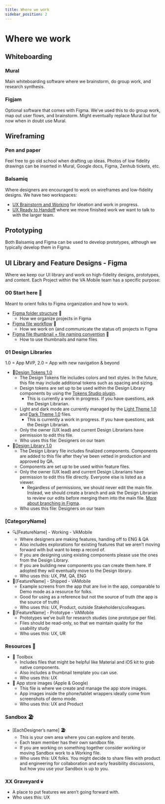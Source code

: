 ```yaml
---
title: Where we work
sidebar_position: 2
---
```


# Where we work

## Whiteboarding 


### Mural

Main whiteboarding software where we brainstorm, do group work, and research synthesis. 


### Figjam

Optional software that comes with Figma. We’ve used this to do group work, map out user flows, and brainstorm. Might eventually replace Mural but for now when in doubt use Mural.


## Wireframing


### Pen and paper

Feel free to go old school when drafting up ideas. Photos of low fidelity drawings can be inserted in Mural, Google docs, Figma, Zenhub tickets, etc.


### Balsamiq

Where designers are encouraged to work on wireframes and low-fidelity designs. We have two workspaces: 



* [UX Brainstorm and Working](https://balsamiq.cloud/s4uw4la/pnnwuqv) for ideation and work in progress.
* [UX Ready to Handoff](https://balsamiq.cloud/s4uw4la/pa3zodh) where we move finished work we want to talk to with the larger team.


## Prototyping

Both Balsamiq and Figma can be used to develop prototypes, although we typically develop them in Figma.


## UI Library and Feature Designs - Figma

Where we keep our UI library and work on high-fidelity designs, prototypes, and content. Each Project within the VA Mobile team has a specific purpose:

### 00 Start here 🧰 
Meant to orient folks to Figma organization and how to work. 
- [Figma folder structure](https://www.figma.com/file/lWuA27DkIcFXZLnr2d960F/%F0%9F%A7%B0-FigmaFolderSetup---Resource---VAMobile?node-id=487%3A1386&t=UZQWXX9DFDz50aLt-1) 🧰
    - How we organize projects in Figma
- [Figma file workflow](https://www.figma.com/file/myVAkBM6nrpt3iC39RyjXz/%F0%9F%A7%B0-FigmaFileWorkflow---Resource---VAMobile?node-id=344%3A279&t=jC6U9HEvK543P9i4-1) 🧰
    - How we work on (and communicate the status of) projects in Figma
- [Figma file thumbnail + file naming convention](https://www.figma.com/file/fX8N9Y9Dz2Gtm3Syjjv4tR/%F0%9F%A7%B0-FigmaThumbnailTemplate---VAMobile?node-id=512%3A43&t=gNw3kFTFWViXpZwy-1) 🧰
    - How to use thumbnails and name files
### 01 Design Libraries

1.0 = App MVP, 2.0 = App with new navigation & beyond

- 📐[Design Tokens 1.0](https://www.figma.com/file/bGO6g5cCvWycrNjoK66PXc/%F0%9F%93%90-DesignTokens1.0---Library---VAMobile?node-id=952%3A17&t=Cj3aArAf6rU0EF9T-1)
    - The Design Tokens file includes colors and text styles. In the future, this file may include additional tokens such as spacing and sizing.
    - Design tokens are set up to be used within the Design Library components by using the [Tokens Studio plugin](https://www.figmatokens.com/). 
        - This is currently a work in progress. If you have questions, ask the Design Librarian.
    - Light and dark mode are currently managed by the [Light Theme 1.0](https://www.figma.com/file/yXL0MkEKyAPGXPZqRH0VFZ/%F0%9F%93%90-LightTheme1.0---Library---VAMobile?t=RcdT8wghx0Oab3F1-1) and [Dark Theme 1.0](https://www.figma.com/file/gOhb2kZvoQiXiGigqWZhnx/%F0%9F%93%90-DarkTheme1.0---Library---VAMobile?t=RcdT8wghx0Oab3F1-1) files.
        - This is currently a work in progress. If you have questions, ask the Design Librarian.
    - Only the owner (UX lead) and current Design Librarians have permission to edit this file.
    - Who uses this file: Designers on our team
 - 📐[Design Library 1.0](https://www.figma.com/file/QVLPB3eOunmKrgQOuOt0SU/VA-Mobile-Design-Library?node-id=1028%3A3927)
    - The Design Library file includes finalized components. Components are added to this file after they’ve been vetted in production and approved by QA.
    - Components are set up to be used within feature files.
    - Only the owner (UX lead) and current Design Librarians have permission to edit this file directly. Everyone else is listed as a viewer.
        * Regardless of permissions, we should never edit the main file. Instead, we should create a branch and ask the Design Librarian to review our edits before merging them into the main file. [More about branching in Figma](https://department-of-veterans-affairs.github.io/va-mobile-app/docs/UX/How-We-Work/figma-branching).
    - Who uses this file: Designers on our team
### [CategoryName] 
-  🔍[FeatureName] - Working - VAMobile
    - Where designers are making features, handing off to ENG & QA
    - Also includes explorations for existing features that we aren’t moving forward with but want to keep a record of.
    - If you are designing using existing components please use the ones from the Design Library.
    - If you are building new components you can create them here. If adopted they will eventually move to the Design library. 
    - Who uses this: UX, PM, QA, ENG
- 🚢[FeatureName] - Shipped - VAMobile
    - Example screens from the app that are live in the app, comparable to Demo mode as a resource for folks.
    - Good for using as a reference but not the source of truth (the app is the source of truth)
    - Who uses this: UX, Product, outside Stakeholders/colleagues.
- 🧪[FeatureName] - Prototype - VAMobile
    - Prototypes we’ve built for research studies (one prototype per file).
    - Files should be read-only, so that we maintain quality for the usability study
    - Who uses this: UX, UR
### Resources 🧰
- 🧰 Toolbox
    - Includes files that might be helpful like Material and iOS kit to grab native components.
    - Also includes a thumbnail template you can use.
    - Who uses this: UX
- 🧰 App store images (Apple & Google)
    - This file is where we create and manage the app store images.
    - App images inside the phone/tablet wrappers ideally come from screenshots of demo mode.
    -  Who uses this: UX and Product
### Sandbox 🏖
- [EachDesigner’s name] **🏖**
    - This is your own area where you can explore and iterate.
    - Each team member has their own sandbox file.
    - If you are working on something together consider working or moving Sandbox work to a Working file.
    - Who uses this: UX folks. You might decide to share files with product and engineering for collaboration and early feasibility discussions, but how you use your Sandbox is up to you.
### XX Graveyard 💀
- A place to put features we aren’t going forward with. 
- Who uses this: UX